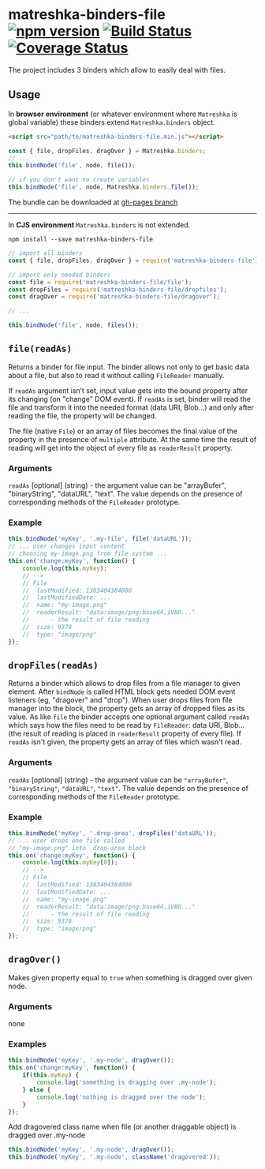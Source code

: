 # matreshka-binders-file [![npm version](https://badge.fury.io/js/matreshka-binders-file.svg)](https://badge.fury.io/js/matreshka-binders-file) [![Build Status](https://travis-ci.org/matreshkajs/matreshka-binders-file.svg?branch=master)](https://travis-ci.org/matreshkajs/matreshka-binders-file) [![Coverage Status](https://coveralls.io/repos/github/matreshkajs/matreshka-binders-file/badge.svg?branch=master)](https://coveralls.io/github/matreshkajs/matreshka-binders-file?branch=master)

The project includes 3 binders which allow to easily deal with files.

## Usage
In **browser environment** (or whatever environment where ``Matreshka`` is global variable) these binders extend ``Matreshka.binders`` object.
```html
<script src="path/to/matreshka-binders-file.min.js"></script>
```

```js
const { file, dropFiles, dragOver } = Matreshka.binders;
// ...
this.bindNode('file', node, file());

// if you don't want to create variables
this.bindNode('file', node, Matreshka.binders.file());
```

The bundle can be downloaded at [gh-pages branch](https://github.com/matreshkajs/matreshka-binders-file/tree/gh-pages)

-------------

In **CJS environment** ``Matreshka.binders`` is not extended.

```
npm install --save matreshka-binders-file
```

```js
// import all binders
const { file, dropFiles, dragOver } = require('matreshka-binders-file');

// import only needed binders
const file = require('matreshka-binders-file/file');
const dropFiles = require('matreshka-binders-file/dropfiles');
const dragOver = require('matreshka-binders-file/dragover');

// ...

this.bindNode('file', node, files());
```

## ``file(readAs)``
Returns a binder for file input. The binder allows not only to get basic data about a file, but also to read it without calling ``FileReader`` manually.

If ``readAs`` argument isn’t set, input value gets into the bound property after its changing (on "change" DOM event). If ``readAs`` is set, binder will read the file and transform it into the needed format (data URI, Blob...) and only after reading the file, the property will be changed.

The file (native ``File``) or an array of files becomes the final value of the property in the presence of ``multiple`` attribute. At the same time the result of reading will get into the object of every file as ``readerResult`` property.

### Arguments
``readAs`` [optional] (string) - the argument value can be "arrayBufer", "binaryString", "dataURL", "text". The value depends on the presence of corresponding methods of the ``FileReader`` prototype.

### Example
```js
this.bindNode('myKey', '.my-file', file('dataURL'));
// ... user changes input content
// choosing my-image.png from file system ...
this.on('change:myKey', function() {
	console.log(this.myKey);
	// -->
	// File
	//	lastModified: 1383404384000
	//	lastModifiedDate: ...
	//	name: "my-image.png"
	//	readerResult: "data:image/png;base64,iVBO..."
	//		- the result of file reading
	//	size: 9378
	//	type: "image/png"
});
```


## ``dropFiles(readAs)``
Returns a binder which allows to drop files from a file manager to given element. After ``bindNode`` is called HTML block gets needed DOM event listeners (eg, "dragover" and "drop"). When user drops files from file manager into the block, the property gets an array of dropped files as its value. As like ``file`` the binder accepts one optional argument called ``readAs`` which says how the files need to be read by ``FileReader``: data URI, Blob... (the result of reading is placed in ``readerResult`` property of every file). If ``readAs`` isn't given, the property gets an array of files which wasn't read.

### Arguments
``readAs`` [optional] (string) - the argument value can be ``"arrayBufer"``, ``"binaryString"``, ``"dataURL"``, ``"text"``. The value depends on the presence of corresponding methods of the ``FileReader`` prototype.

### Example
```js
this.bindNode('myKey', '.drop-area', dropFiles('dataURL'));
// ... user drops one file called
// "my-image.png" into .drop-area block
this.on('change:myKey', function() {
	console.log(this.myKey[0]);
	// -->
	// File
	//	lastModified: 1383404384000
	//	lastModifiedDate: ...
	//	name: "my-image.png"
	//	readerResult: "data:image/png;base64,iVBO..."
	//		- the result of file reading
	//	size: 9378
	//	type: "image/png"
});
```

## ``dragOver()``
Makes given property equal to ``true`` when something is dragged over given node.

### Arguments
none

### Examples
```js
this.bindNode('myKey', '.my-node', dragOver());
this.on('change:myKey', function() {
	if(this.myKey) {
		console.log('something is dragging over .my-node');
	} else {
		console.log('nothing is dragged over the node');
	}
});
```
Add dragovered class name when file (or another draggable object) is dragged over .my-node

```js
this.bindNode('myKey', '.my-node', dragOver());
this.bindNode('myKey', '.my-node', className('dragovered'));
```
